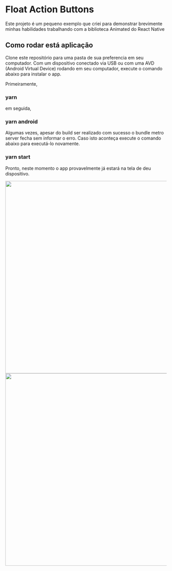 # Float Action Buttons
Este projeto é um pequeno exemplo que criei para demonstrar brevimente minhas habilidades trabalhando com a biblioteca Animated do React Native

## Como rodar está aplicação
Clone este repositório para uma pasta de sua preferencia em seu computador.
Com um dispositivo conectado via USB ou com uma AVD (Android Virtual Device) rodando em seu computador, execute o comando abaixo para instalar o app.

Primeiramente, 
### yarn

em seguida, 
### yarn android
  
Algumas vezes, apesar do build ser realizado com sucesso o bundle metro server fecha sem informar o erro. Caso isto aconteça execute o comando abaixo para executá-lo novamente.
### yarn start
  
Pronto, neste momento o app provavelmente já estará na tela de deu dispositivo.

<div style="display: flex, flex-direction: row">
  <img height="600" src="https://user-images.githubusercontent.com/55609083/80553090-9e2bed00-8996-11ea-8f12-b139ad68b421.gif"/>
  <img height="600" src="https://user-images.githubusercontent.com/55609083/80553385-b3554b80-8997-11ea-87d0-23c228c01502.gif"/>
</div>

